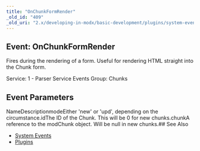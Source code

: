 ```yaml
---
title: "OnChunkFormRender"
_old_id: "409"
_old_uri: "2.x/developing-in-modx/basic-development/plugins/system-events/onchunkformrender"
---
```


## Event: OnChunkFormRender

Fires during the rendering of a form. Useful for rendering HTML straight into the Chunk form.

Service: 1 - Parser Service Events 
Group: Chunks

## Event Parameters

NameDescriptionmodeEither 'new' or 'upd', depending on the circumstance.idThe ID of the Chunk. This will be 0 for new chunks.chunkA reference to the modChunk object. Will be null in new chunks.## See Also

- [System Events](developing-in-modx/basic-development/plugins/system-events "System Events")
- [Plugins](developing-in-modx/basic-development/plugins "Plugins")